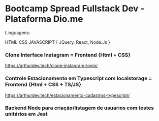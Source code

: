 # Bootcamp Spread Fullstack Dev - Plataforma Dio.me

Linguagens:

HTML
CSS
JAVASCRIPT {
    JQuery,
    React,
    Node.Js
}

### Clone Interface Instagram = Frontend {Html + CSS}
https://arthurdev.tech/clone-instagram-login/

### Controle Estacionamento em Typescript com localstorage = Frontend {Html + CSS + TS/JS}
https://arthurdev.tech/estacionamento-cadastros-typescript/

### Backend Node para criação/listagem de usuarios com testes unitários em Jest